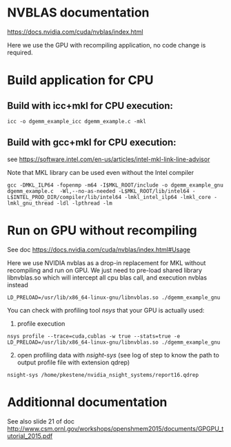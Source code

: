 # NVBLAS documentation

https://docs.nvidia.com/cuda/nvblas/index.html

Here we use the GPU with recompiling application, no code change is required.

# Build application for CPU

## Build with icc+mkl for CPU execution:

```shell
icc -o dgemm_example_icc dgemm_example.c -mkl
```

## Build with gcc+mkl for CPU execution:

see https://software.intel.com/en-us/articles/intel-mkl-link-line-advisor

Note that MKL library can be used even without the Intel compiler

```shell
gcc -DMKL_ILP64 -fopenmp -m64 -I$MKL_ROOT/include -o dgemm_example_gnu dgemm_example.c  -Wl,--no-as-needed -L$MKL_ROOT/lib/intel64 -L$INTEL_PROD_DIR/compiler/lib/intel64 -lmkl_intel_ilp64 -lmkl_core -lmkl_gnu_thread -ldl -lpthread -lm
```

# Run on GPU without recompiling

See doc https://docs.nvidia.com/cuda/nvblas/index.html#Usage

Here we use NVIDIA nvblas as a drop-in replacement for MKL without recompiling and run on GPU. We just need to pre-load shared library libnvblas.so which will intercept all cpu blas call, and execution nvblas instead

```shell
LD_PRELOAD=/usr/lib/x86_64-linux-gnu/libnvblas.so ./dgemm_example_gnu
```

You can check with profiling tool _nsys_ that your GPU is actually used:

1. profile execution

```shell
nsys profile --trace=cuda,cublas -w true --stats=true -e LD_PRELOAD=/usr/lib/x86_64-linux-gnu/libnvblas.so ./dgemm_example_gnu
```

2. open profiling data with _nsight-sys_ (see log of step to know the path to output profile file with extension qdrep)

```shell
nsight-sys /home/pkestene/nvidia_nsight_systems/report16.qdrep
```


# Additionnal documentation

See also slide 21 of doc
http://www.csm.ornl.gov/workshops/openshmem2015/documents/GPGPU_tutorial_2015.pdf
